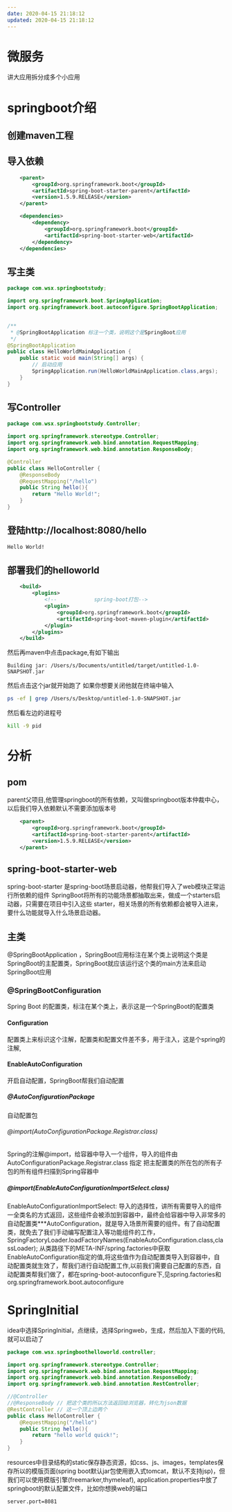 ```yaml
---
date: 2020-04-15 21:18:12
updated: 2020-04-15 21:18:12
---
```




# 微服务
 讲大应用拆分成多个小应用

# springboot介绍
## 创建maven工程
## 导入依赖
```xml
    <parent>
        <groupId>org.springframework.boot</groupId>
        <artifactId>spring-boot-starter-parent</artifactId>
        <version>1.5.9.RELEASE</version>
    </parent>

    <dependencies>
        <dependency>
            <groupId>org.springframework.boot</groupId>
            <artifactId>spring-boot-starter-web</artifactId>
        </dependency>
    </dependencies>
```
<!-- more -->
## 写主类
```java
package com.wsx.springbootstudy;

import org.springframework.boot.SpringApplication;
import org.springframework.boot.autoconfigure.SpringBootApplication;


/**
 * @SpringBootApplication 标注一个类，说明这个是SpringBoot应用
 */
@SpringBootApplication
public class HelloWorldMainApplication {
    public static void main(String[] args) {
        // 启动应用
        SpringApplication.run(HelloWorldMainApplication.class,args);
    }
}
```
## 写Controller
```java
package com.wsx.springbootstudy.Controller;

import org.springframework.stereotype.Controller;
import org.springframework.web.bind.annotation.RequestMapping;
import org.springframework.web.bind.annotation.ResponseBody;

@Controller
public class HelloController {
    @ResponseBody
    @RequestMapping("/hello")
    public String hello(){
        return "Hello World!";
    }
}

```
## 登陆http://localhost:8080/hello
```HTML
Hello World!
```

## 部署我们的helloworld
```xml
    <build>
        <plugins>
            <!--            spring-boot打包-->
            <plugin>
                <groupId>org.springframework.boot</groupId>
                <artifactId>spring-boot-maven-plugin</artifactId>
            </plugin>
        </plugins>
    </build>
```
 然后再maven中点击package,有如下输出
```
Building jar: /Users/s/Documents/untitled/target/untitled-1.0-SNAPSHOT.jar
```
 然后点击这个jar就开始跑了
 如果你想要关闭他就在终端中输入
```sh
ps -ef | grep /Users/s/Desktop/untitled-1.0-SNAPSHOT.jar
```
 然后看左边的进程号
```sh
kill -9 pid
```


# 分析
## pom
 parent父项目,他管理springboot的所有依赖，又叫做springboot版本仲裁中心，以后我们导入依赖默认不需要添加版本号
```xml
    <parent>
        <groupId>org.springframework.boot</groupId>
        <artifactId>spring-boot-starter-parent</artifactId>
        <version>1.5.9.RELEASE</version>
    </parent>
```
## spring-boot-starter-web
 spring-boot-starter 是spring-boot场景启动器，他帮我们导入了web模块正常运行所依赖的组件
 SpringBoot将所有的功能场景都抽取出来，做成一个starters启动器，只需要在项目中引入这些 starter，相关场景的所有依赖都会被导入进来，要什么功能就导入什么场景启动器。

## 主类
 @SpringBootApplication ，SpringBoot应用标注在某个类上说明这个类是SpringBoot的主配置类，SpringBoot就应该运行这个类的main方法来启动SpringBoot应用
### @SpringBootConfiguration
 Spring Boot 的配置类，标注在某个类上，表示这是一个SpringBoot的配置类
#### Configuration 
 配置类上来标识这个注解，配置类和配置文件差不多，用于注入，这是个spring的注解,
#### EnableAutoConfiguration
 开启自动配置，SpringBoot帮我们自动配置
##### @AutoConfigurationPackage
 自动配置包
###### @import(AutoConfigurationPackage.Registrar.class)
 Spring的注解@import，给容器中导入一个组件，导入的组件由AutoConfigurationPackage.Registrar.class 指定
 把主配置类的所在包的所有子包的所有组件扫描到Spring容器中
##### @import(EnableAutoConfigurationImportSelect.class)
 EnableAutoConfigurationImportSelect: 导入的选择性，讲所有需要导入的组件一全类名的方式返回，这些组件会被添加到容器中，最终会给容器中导入非常多的自动配置类***AutoConfiguration，就是导入场景所需要的组件。有了自动配置类，就免去了我们手动编写配置注入等功能组件的工作，
 SpringFactoryLoader.loadFactoryNames(EnableAutoConfiguration.class,classLoader); 从类路径下的META-INF/spring.factories中获取EnableAutoConfiguration指定的值,将这些值作为自动配置类导入到容器中，自动配置类就生效了，帮我们进行自动配置工作,以前我们需要自己配置的东西，自动配置类帮我们做了，都在spring-boot-autoconfigure下,见spring.factories和org.springframework.boot.autoconfigure

# SpringInitial
 idea中选择SpringInitial，点继续，选择Springweb，生成，然后加入下面的代码,就可以启动了
```java
package com.wsx.springboothelloworld.controller;

import org.springframework.stereotype.Controller;
import org.springframework.web.bind.annotation.RequestMapping;
import org.springframework.web.bind.annotation.ResponseBody;
import org.springframework.web.bind.annotation.RestController;

//@Controller
//@ResponseBody // 把这个类的所以方法返回给浏览器，转化为json数据
@RestController // 这一个顶上边两个
public class HelloController {
    @RequestMapping("/hello")
    public String hello(){
        return "hello world quick!";
    }
}
```
 resources中目录结构的static保存静态资源，如css、js、images，templates保存所以的模版页面(spring boot默认jar包使用嵌入式tomcat，默认不支持jsp)，但我们可以使用模版引擎(freemarker,thymeleaf), application.properties中放了springboot的默认配置文件，比如你想换web的端口
```properties
server.port=8081
```